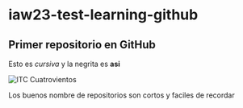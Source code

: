 # iaw23-test-learning-github

## Primer repositorio en GitHub

Esto es _cursiva_ y la negrita es **asi**

![ITC Cuatrovientos](http://www.cuatrovientos.org/wp-content/uploads/2023/03/logo-cuatrovientos-2-1-300x75.png)

Los buenos nombre de repositorios son cortos y faciles de recordar
